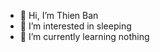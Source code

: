 - 👋 Hi, I’m Thien Ban
- 👀 I’m interested in sleeping
- 🌱 I’m currently learning nothing

<!---
TINABJan254/TINABJan254 is a ✨ special ✨ repository because its `README.md` (this file) appears on your GitHub profile.
You can click the Preview link to take a look at your changes.
--->
